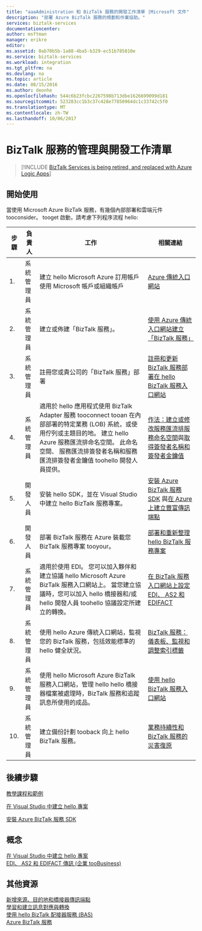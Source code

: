 ```yaml
---
title: "aaaAdministration 和 BizTalk 服務的開發工作清單 |Microsoft 文件"
description: "部署 Azure BizTalk 服務的規劃和作業協助。"
services: biztalk-services
documentationcenter: 
author: msftman
manager: erikre
editor: 
ms.assetid: 0ab70b5b-1a88-4ba5-b329-ec51b785010e
ms.service: biztalk-services
ms.workload: integration
ms.tgt_pltfrm: na
ms.devlang: na
ms.topic: article
ms.date: 08/15/2016
ms.author: deonhe
ms.openlocfilehash: 544c6b23fcbc2267598b713dbe1626699099d181
ms.sourcegitcommit: 523283cc1b3c37c428e77850964dc1c33742c5f0
ms.translationtype: MT
ms.contentlocale: zh-TW
ms.lasthandoff: 10/06/2017
---
```

# <a name="administration-and-development-task-list-in-biztalk-services"></a>BizTalk 服務的管理與開發工作清單

> [!INCLUDE [BizTalk Services is being retired, and replaced with Azure Logic Apps](../../includes/biztalk-services-retirement.md)]

## <a name="getting-started"></a>開始使用
當使用 Microsoft Azure BizTalk 服務，有幾個內部部署和雲端元件 tooconsider。 tooget 啟動，請考慮下列程序流程 hello:  

| 步驟 | 負責人 | 工作 | 相關連結 |
| --- | --- | --- | --- |
| 1. |系統管理員 |建立 hello Microsoft Azure 訂用帳戶使用 Microsoft 帳戶或組織帳戶 |[Azure 傳統入口網站](http://go.microsoft.com/fwlink/p/?LinkID=213885) |
| 2. |系統管理員 |建立或佈建「BizTalk 服務」。 |[使用 Azure 傳統入口網站建立「BizTalk 服務」](http://go.microsoft.com/fwlink/p/?LinkID=302280) |
| 3. |系統管理員 |註冊您或貴公司的「BizTalk 服務」部署 |[註冊和更新 BizTalk 服務部署在 hello BizTalk 服務入口網站](https://msdn.microsoft.com/library/azure/hh689837.aspx) |
| 4. |系統管理員 |適用於 hello 應用程式使用 BizTalk Adapter 服務 tooconnect tooan 在內部部署的特定業務 (LOB) 系統，或使用佇列或主題目的地。  建立 hello Azure 服務匯流排命名空間。 此命名空間、 服務匯流排簽發者名稱和服務匯流排簽發者金鑰值 toohello 開發人員提供。 |[作法：建立或修改服務匯流排服務命名空間](../service-bus-messaging/service-bus-dotnet-get-started-with-queues.md)與[取得簽發者名稱和簽發者金鑰值](biztalk-issuer-name-issuer-key.md) |
| 5. |開發人員 |安裝 hello SDK，並在 Visual Studio 中建立 hello BizTalk 服務專案。 |[安裝 Azure BizTalk 服務 SDK](https://msdn.microsoft.com/library/azure/hh689760.aspx) 與[在 Azure 上建立豐富傳訊端點](https://msdn.microsoft.com/library/azure/hh689766.aspx) |
| 6. |開發人員 |部署 BizTalk 服務在 Azure 裝載您 BizTalk 服務專案 tooyour。 |[部署和重新整理 hello BizTalk 服務專案](https://msdn.microsoft.com/library/azure/hh689881.aspx) |
| 7. |系統管理員 |適用於使用 EDI。  您可以加入夥伴和建立協議 hello Microsoft Azure BizTalk 服務入口網站上。 當您建立協議時，您可以加入 hello 橋接器和/或 hello 開發人員 toohello 協議設定所建立的轉換。 |[在 BizTalk 服務入口網站上設定 EDI、 AS2 和 EDIFACT](https://msdn.microsoft.com/library/azure/hh689853.aspx) |
| 8. |系統管理員 |使用 hello Azure 傳統入口網站，監視您的 BizTalk 服務，包括效能標準的 hello 健全狀況。 |[BizTalk 服務：儀表板、監視和調整索引標籤](http://go.microsoft.com/fwlink/p/?LinkID=302281) |
| 9. |系統管理員 |使用 hello Microsoft Azure BizTalk 服務入口網站，管理 hello hello 橋接器檔案被處理時，BizTalk 服務和追蹤訊息所使用的成品。 |[使用 hello BizTalk 服務入口網站](https://msdn.microsoft.com/library/azure/dn874043.aspx) |
| 10. |系統管理員 |建立備份計劃 tooback 向上 hello BizTalk 服務。 |[業務持續性和 BizTalk 服務的災害復原](https://msdn.microsoft.com/library/azure/dn509557.aspx) |

## <a name="next-steps"></a>後續步驟
[教學課程和範例](https://msdn.microsoft.com/library/azure/hh689895.aspx)

[在 Visual Studio 中建立 hello 專案](https://msdn.microsoft.com/library/azure/hh689811.aspx)

[安裝 Azure BizTalk 服務 SDK](https://msdn.microsoft.com/library/azure/hh689760.aspx)

## <a name="concepts"></a>概念
[在 Visual Studio 中建立 hello 專案](https://msdn.microsoft.com/library/azure/hh689811.aspx)  
[EDI、 AS2 和 EDIFACT 傳訊 (企業 tooBusiness)](https://msdn.microsoft.com/library/azure/hh689898.aspx)  

## <a name="other-resources"></a>其他資源
[新增來源、目的地和橋接器傳訊端點](https://msdn.microsoft.com/library/azure/hh689877.aspx)  
[學習和建立訊息對應與轉換](https://msdn.microsoft.com/library/azure/hh689905.aspx)  
[使用 hello BizTalk 配接器服務 (BAS)](https://msdn.microsoft.com/library/azure/hh689889.aspx)  
[Azure BizTalk 服務](http://go.microsoft.com/fwlink/p/?LinkID=303664)

